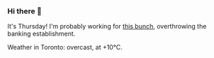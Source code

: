### Hi there :wave:

It's Thursday! I'm probably working for [this bunch](https://github.com/kohofinancial), overthrowing the banking establishment.

Weather in Toronto: overcast, at +10°C.
